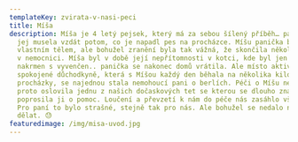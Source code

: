 ```yaml
---
templateKey: zvirata-v-nasi-peci
title: Míša
description: Míša je 4 letý pejsek, který má za sebou šílený příběh… panička se
  jej musela vzdát potom, co je napadl pes na procházce. Míšu panička bránila
  vlastním tělem, ale bohužel zranění byla tak vážná, že skončila několik týdnů
  v nemocnici. Míša byl v době její nepřítomnosti v kotci, kde byl jen občas
  nakrmen s vyvenčen.. panička se nakonec domů vrátila. Ale místo aktivní
  spokojené důchodkyně, která s Míšou každý den běhala na několika kilometrové
  procházky, se najednou stala nemohoucí pani o berlích. Péči o Míšu nezvládala,
  proto oslovila jednu z našich dočaskových tet se kterou se dlouho znají a
  poprosila ji o pomoc. Loučení a převzetí k nám do péče nás zasáhlo všechny.
  Pro paní to bylo strašné, stejně tak pro nás. Ale bohužel se nedalo nic jiného
  dělat. 😓
featuredimage: /img/misa-uvod.jpg
---
```

